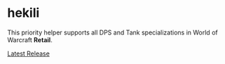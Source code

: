 # hekili
This priority helper supports all DPS and Tank specializations in World of Warcraft **Retail**.

[Latest Release](https://github.com/Hekili/hekili/releases/latest)

